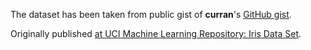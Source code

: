 The dataset has been taken from public gist of **curran**'s [GitHub gist](https://gist.github.com/curran/a08a1080b88344b0c8a7).

Originally published [at UCI Machine Learning Repository: Iris Data Set](https://archive.ics.uci.edu/ml/datasets/Iris).
